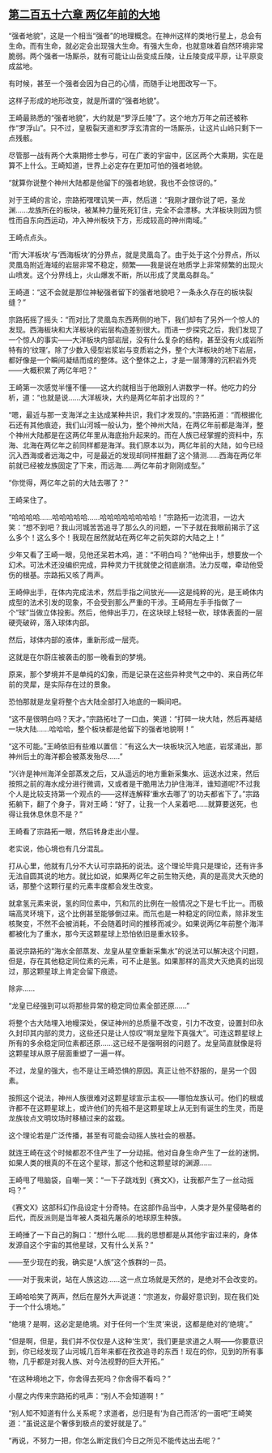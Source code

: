 ## [第二百五十六章 两亿年前的大地](https://www.xxbiquge.com/11_11207/9176184.html)


  “强者地貌”，这是一个相当“强者”的地理概念。在神州这样的类地行星上，总会有生命。而有生命，就必定会出现强大生命。有强大生命，也就意味着自然环境非常脆弱。两个强者一场厮杀，就有可能让山岳变成丘陵，让丘陵变成平原，让平原变成盆地。

  有时候，甚至一个强者会因为自己的心情，而随手让地图改写一下。

  这样子形成的地形改变，就是所谓的“强者地貌”。

  王崎最熟悉的“强者地貌”，大约就是“罗浮丘陵”了。这个地方万年之前还被称作“罗浮山”。只不过，皇极裂天道和罗浮玄清宫的一场厮杀，让这片山岭只剩下一点残骸。

  尽管那一战有两个大乘期修士参与，可在广袤的宇宙中，区区两个大乘期，实在是算不上什么。王崎知道，世界上必定存在更加可怕的强者地貌。

  “就算你说整个神州大陆都是他留下的强者地貌，我也不会惊讶的。”

  对于王崎的言论，宗路拓嘿嘿讥笑一声，然后道：“我刚才跟你说了吧，圣龙渊……龙族所在的板块，被某种力量死死钉住，完全不会漂移。大洋板块则因为惯性而自东向西运动，冲入神州板块下方，形成较高的神州南域。”

  王崎点点头。

  “而‘大洋板块’与‘西海板块’的分界点，就是灵凰岛了。由于处于这个分界点，所以灵凰岛附近海域的岩层非常不稳定，频繁——我是说在地质学上非常频繁的出现火山喷发。这个分界线上，火山爆发不断，所以形成了灵凰岛群岛。”

  王崎道：“这不会就是那位神秘强者留下的强者地貌吧？一条永久存在的板块裂缝？”

  宗路拓摇了摇头：“而对比了灵凰岛东西两侧的地下，我们却有了另外一个惊人的发现。西海板块和大洋板块的岩层构造差别很大。而进一步探究之后，我们发现了一个惊人的事实——大洋板块内部岩层，没有什么复杂的结构，甚至没有火成岩所特有的‘纹理’。除了少数入侵型岩浆岩与变质岩之外，整个大洋板块的地下岩层，都好像是一个瞬间凝结而成的整体。这个整体之上，才是一层薄薄的沉积岩外壳——大概积累了两亿年吧？”

  王崎第一次感觉半懂不懂——这大约就相当于他跟别人讲数学一样。他吃力的分析，道：“也就是说……大洋板块，大约是两亿年前才出现的？”

  “嗯，最近与那一支海洋之主达成某种共识，我们才发现的。”宗路拓道：“而根据化石还有其他痕迹，我们山河城一般认为，整个神州大陆，在两亿年前都是海洋，整个神州大陆都是在这两亿年里从海底抬升起来的。而在人族已经掌握的资料中，东海、北海在两亿年之前同样都是海洋。我们原本以为，两亿年前的大陆，如今已经沉入西海或者远海之中，可是最近的发现却同样推翻了这个猜测……西海在两亿年前就已经被龙族固定了下来，而远海……两亿年前才刚刚成型。”

  “你觉得，两亿年之前的大陆去哪了？”

  王崎呆住了。

  “哈哈哈哈……哈哈哈哈哈……哈哈哈哈哈哈哈哈！”宗路拓一边流泪，一边大笑：“想不到吧？我山河城苦苦追寻了那么久的问题，一下子就在我眼前揭示了这么多个！这么多个！我现在居然就站在两亿年之前失踪的大陆之上！”

  少年又看了王崎一眼，见他还呆若木鸡，道：“不明白吗？”他伸出手，想要放一个幻术。可法术还没编织完成，异种灵力干扰就使之彻底崩溃。法力反噬，牵动他受伤的根基。宗路拓又咳了两声。

  王崎伸出手，在体内完成法术，然后手指之间放光——这是纯粹的光，是王崎体内成型的法术引发的现象，不会受到那么严重的干涉。王崎用左手手指做了一个“球”当做立体投影。然后，他伸出手刀，在这块球上轻轻一砍，球体表面的一层硬壳破碎，落入球体内部。

  然后，球体内部的液体，重新形成一层壳。

  这就是在尔蔚庄被袭击的那一晚看到的梦境。

  原来，那个梦境并不是单纯的幻象，而是记录在这些异种灵气之中的、来自两亿年前的灵犀，是实际存在过的景象。

  恐怕那就是龙皇将整个古大陆全部打入地底的一瞬间吧。

  “这不是很明白吗？天才。”宗路拓吐了一口血，笑道：“打碎一块大陆，然后再凝结一块大陆……哈哈哈，整个板块都是他留下的强者地貌啊！”

  “这不可能。”王崎依旧有些难以置信：“有这么大一块板块沉入地底，岩浆涌出，那神州后土的海洋都会被蒸发殆尽……”

  “兴许是神州海洋全部蒸发之后，又从遥远的地方重新采集水、运送水过来，然后按照之前的海水成分进行微调，又或者是干脆用法力护住海洋，谁知道呢?不过我个人是比较支持第一个观点的——这样连解释‘重水去哪了’的功夫都省下了。”宗路拓躺下，翻了个身子，背对王崎：“好了，让我一个人呆着吧……就算要送死，也得让我休息休息不是？”

  王崎看了宗路拓一眼，然后转身走出小屋。

  老实说，他心境也有几分混乱。

  打从心里，他就有几分不大认可宗路拓的说法。这个理论毕竟只是理论，还有许多无法自圆其说的地方。就比如说，如果两亿年之前生物灭绝，真的是高灵大灭绝的话，那整个这颗行星的元素丰度都会发生改变。

  就拿氢元素来说，氢的同位素中，氕和氘的比例在一般情况之下是七千比一。而极端高灵环境下，这个比例甚至能够倒过来。而氘也是一种稳定的同位素，除非发生核聚变，不然不会被消耗，不会随着时间的推移而减少。如果说两亿年前整个海洋都被化为了重水，那今天这颗星球上恐怕依旧是重水较多。

  虽说宗路拓的“海水全部蒸发、龙皇从星空重新采集水”的说法可以解决这个问题，但是，存在其他稳定同位素的元素，可不止是氢。如果那样的高灵大灭绝真的出现过，那这颗星球上肯定会留下痕迹。

  除非……

  “龙皇已经强到可以将那些异常的稳定同位素全部还原……”

  将整个古大陆埋入地幔深处，保证神州的总质量不改变，引力不改变，设置封印永久封印其内部的灵力，这些还只是让人惊叹“啊龙皇陛下真强大”。可连这颗星球上所有的多余稳定同位素都还原……这已经不是强啊弱的问题了。龙皇简直就像是将这颗星球从原子层面重塑了一遍一样。

  不过，龙皇的强大，也不是让王崎恐惧的原因。真正让他不舒服的，是另一个因素。

  按照这个说法，神州人族很难对这颗星球宣示主权——哪怕龙族认可。他们的根或许都不在这颗星球上，或许他们的先祖不是这颗星球上从无到有诞生的生灵，而是龙族妆点文明坟场时移植过来的盆栽。

  这个理论若是广泛传播，甚至有可能会动摇人族社会的根基。

  就连王崎在这个时候都忍不住产生了一分动摇。他对自身生命产生了一丝的迷惘。如果人类的根真的不在这个星球，那这个他和这颗星球的渊源……

  王崎甩了甩脑袋，自嘲一笑：“一下子跳戏到《赛文X》，让我都产生了一丝动摇吗？”

  《赛文X》这部科幻作品设定十分奇特。在这部作品当中，人类才是外星侵略者的后代，而反派则是当年被人类祖先屠杀的地球原生种族。

  王崎捶了一下自己的胸口：“想什么呢……我的思想都是从其他宇宙过来的，身体发源自这个宇宙的其他星球，又有什么关系？”

  ——至少现在的我，确实是“人族”这个族群的一员。

  ——对于我来说，站在人族这边……这一点立场就是天然的，是绝对不会改变的。

  王崎哈哈笑了两声，然后在屋外大声说道：“宗道友，你最好意识到，现在我们处于一个什么境地。”

  “绝境？是啊，这必定是绝境。对于任何一个‘生灵’来说，这都是绝对的‘绝境’。”

  “但是啊，但是，我们并不仅仅是人这种‘生灵’，我们更是求道之人啊——你要意识到，你已经发现了山河城几百年来都在孜孜追寻的东西！现在的你，见到的所有事物，几乎都是对我人族、对今法视野的巨大开拓。”

  “在这种境地之下，你舍得去死吗？你舍得不看吗？”

  小屋之内传来宗路拓的吼声：“别人不会知道啊！”

  “别人知不知道有什么关系呢？求道者，总归是有‘为自己而活’的一面吧”王崎笑道：“虽说这是个奢侈到极点的爱好就是了。”

  “再说，不努力一把，你怎么断定我们今日之所见不能传达出去呢？”
